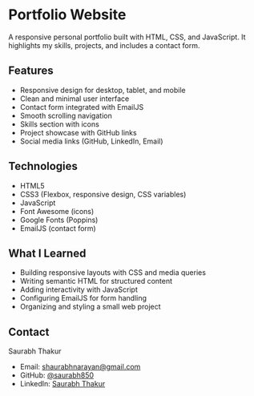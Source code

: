 # Portfolio Website

A responsive personal portfolio built with HTML, CSS, and JavaScript. It highlights my skills, projects, and includes a contact form.

## Features
- Responsive design for desktop, tablet, and mobile  
- Clean and minimal user interface  
- Contact form integrated with EmailJS  
- Smooth scrolling navigation  
- Skills section with icons  
- Project showcase with GitHub links  
- Social media links (GitHub, LinkedIn, Email)  

## Technologies
- HTML5  
- CSS3 (Flexbox, responsive design, CSS variables)  
- JavaScript  
- Font Awesome (icons)  
- Google Fonts (Poppins)  
- EmailJS (contact form)  

## What I Learned
- Building responsive layouts with CSS and media queries  
- Writing semantic HTML for structured content  
- Adding interactivity with JavaScript  
- Configuring EmailJS for form handling  
- Organizing and styling a small web project  

## Contact
Saurabh Thakur  
- Email: shaurabhnarayan@gmail.com  
- GitHub: [@saurabh850](https://github.com/saurabh850)  
- LinkedIn: [Saurabh Thakur](https://www.linkedin.com/in/saurabh-thakur-978b27324/)
